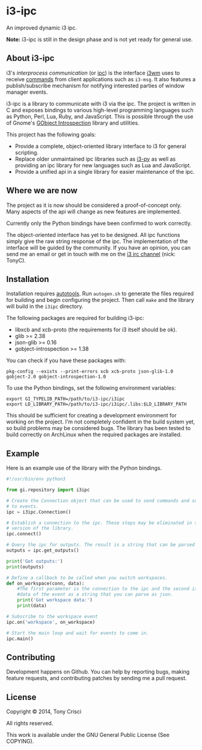 # i3-ipc

An improved dynamic i3 ipc.

**Note:** i3-ipc is still in the design phase and is not yet ready for general use.

## About i3-ipc

i3's *interprocess communication* (or [ipc](http://i3wm.org/docs/ipc.html)) is the interface [i3wm](http://i3wm.org) uses to receive [commands](http://i3wm.org/docs/userguide.html#_list_of_commands) from client applications such as `i3-msg`. It also features a publish/subscribe mechanism for notifying interested parties of window manager events.

i3-ipc is a library to communicate with i3 via the ipc. The project is written in C and exposes bindings to various high-level programming languages such as Python, Perl, Lua, Ruby, and JavaScript. This is possible through the use of Gnome's [GObject Introspection](https://wiki.gnome.org/action/show/Projects/GObjectIntrospection?action=show&redirect=GObjectIntrospection) library and utilities.

This project has the following goals:

* Provide a complete, object-oriented library interface to i3 for general scripting.
* Replace older unmaintained ipc libraries such as [i3-py](https://github.com/ziberna/i3-py) as well as providing an ipc library for new languages such as Lua and JavaScript.
* Provide a unified api in a single library for easier maintenance of the ipc.

## Where we are now

The project as it is now should be considered a proof-of-concept only. Many aspects of the api will change as new features are implemented.

Currently only the Python bindings have been confirmed to work correctly.

The object-oriented interface has yet to be designed. All ipc functions simply give the raw string response of the ipc. The implementation of the interface will be guided by the community. If you have an opinion, you can send me an email or get in touch with me on the [i3 irc channel](irc://irc.twice-irc.de/i3) (nick: TonyC).

## Installation

Installation requires [autotools](https://en.wikipedia.org/wiki/GNU_build_system). Run `autogen.sh` to generate the files required for building and begin configuring the project. Then call `make` and the library will build in the `i3ipc` directory.

The following packages are required for building i3-ipc:

* libxcb and xcb-proto (the requirements for i3 itself should be ok).
* glib >= 2.38
* json-glib >= 0.16
* gobject-introspection >= 1.38

You can check if you have these packages with:

    pkg-config --exists --print-errors xcb xcb-proto json-glib-1.0 gobject-2.0 gobject-introspection-1.0

To use the Python bindings, set the following environment variables:

    export GI_TYPELIB_PATH=/path/to/i3-ipc/i3ipc
    export LD_LIBRARY_PATH=/path/to/i3-ipc/i3ipc/.libs:$LD_LIBRARY_PATH

This should be sufficient for creating a development environment for working on the project. I'm not completely confident in the build system yet, so build problems may be considered bugs. The library has been tested to build correctly on ArchLinux when the required packages are installed.

## Example

Here is an example use of the library with the Python bindings.

```python
#!/usr/bin/env python3

from gi.repository import i3ipc

# Create the Connection object that can be used to send commands and subscribe
# to events.
ipc = i3ipc.Connection()

# Establish a connection to the ipc. These steps may be eliminated in the final
# version of the library.
ipc.connect()

# Query the ipc for outputs. The result is a string that can be parsed as json.
outputs = ipc.get_outputs()

print('Got outputs:')
print(outputs)

# Define a callback to be called when you switch workspaces.
def on_workspace(conn, data):
    #The first parameter is the connection to the ipc and the second is the
    #data of the event as a string that you can parse as json.
    print('Got workspace data:')
    print(data)

# Subscribe to the workspace event
ipc.on('workspace', on_workspace)

# Start the main loop and wait for events to come in.
ipc.main()
```

## Contributing

Development happens on Github. You can help by reporting bugs, making feature requests, and contributing patches by sending me a pull request.

## License

Copyright © 2014, Tony Crisci

All rights reserved.

This work is available under the GNU General Public License (See COPYING).
